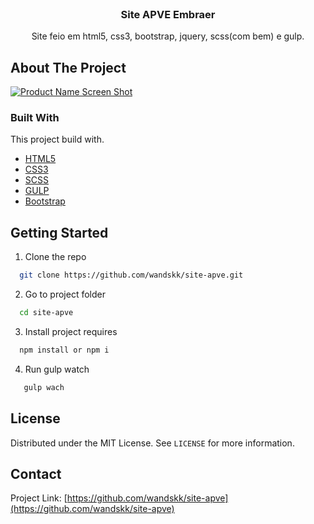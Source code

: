 <!-- PROJECT LOGO -->
<br />
<p align="center">
  <a href="https://github.com/othneildrew/Best-README-Template">
    
  </a>

  <h3 align="center">Site APVE Embraer</h3>

  <p align="center">
    Site feio em html5, css3, bootstrap, jquery, scss(com bem) e gulp.
    <br />
  </p>
</p>

<!-- ABOUT THE PROJECT -->
## About The Project

[![Product Name Screen Shot][product-screenshot]](https://example.com)

### Built With

This project build with.

* [HTML5](https://developer.mozilla.org/pt-BR/docs/Web/HTML)
* [CSS3](https://www.w3schools.com/css/)
* [SCSS](https://sass-lang.com/)
* [GULP](https://gulpjs.com/)
* [Bootstrap](https://getbootstrap.com/)




<!-- GETTING STARTED -->
## Getting Started
1. Clone the repo
 ```sh
   git clone https://github.com/wandskk/site-apve.git
 ```
2. Go to project folder
 ```sh
   cd site-apve
 ```
3. Install project requires
 ```sh
   npm install or npm i
 ```
4. Run gulp watch
```sh
   gulp wach
 ```

<!-- LICENSE -->
## License

Distributed under the MIT License. See `LICENSE` for more information.



<!-- CONTACT -->
## Contact
Project Link: [https://github.com/wandskk/site-apve](https://github.com/wandskk/site-apve)



[product-screenshot]: https://i.ibb.co/t2cVLgW/image-2022-05-22-17-22-55.png
